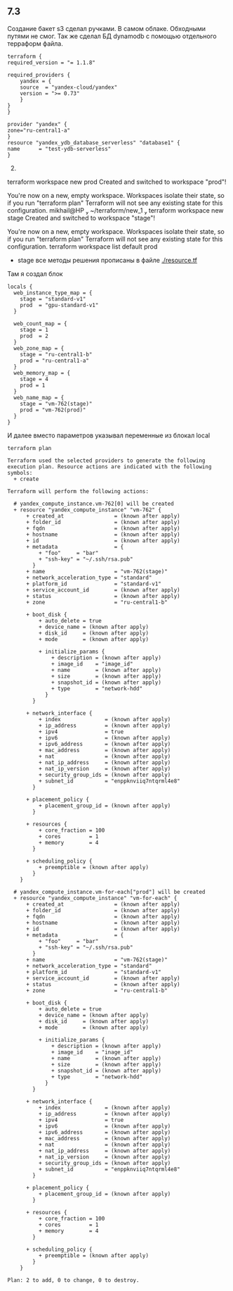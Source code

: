 ## 7.3
Создание бакет s3 сделал ручками. В самом облаке. Обходными путями не смог.
Так же сделал БД dynamodb с помощью отдельного терраформ файла. 

    terraform {
    required_version = "= 1.1.8"

    required_providers {
        yandex = {
        source  = "yandex-cloud/yandex"
        version = ">= 0.73"
        }
    }
    }

    provider "yandex" {
    zone="ru-central1-a"
    }
    resource "yandex_ydb_database_serverless" "database1" {
    name      = "test-ydb-serverless"
    }
2)
terraform workspace new prod 
Created and switched to workspace "prod"!

You're now on a new, empty workspace. Workspaces isolate their state,
so if you run "terraform plan" Terraform will not see any existing state
for this configuration.
 mikhail@HP  ~/terraform/new_1  terraform workspace new stage
Created and switched to workspace "stage"!

You're now on a new, empty workspace. Workspaces isolate their state,
so if you run "terraform plan" Terraform will not see any existing state
for this configuration.
terraform workspace list
  default
  prod
* stage
  все методы решения прописаны в файле [./resource.tf](resource.tf)

Там я создал блок

    locals {
      web_instance_type_map = {
        stage = "standard-v1"
        prod  = "gpu-standard-v1"
      }

      web_count_map = {
        stage = 1
        prod  = 2
      }
      web_zone_map = {
        stage = "ru-central1-b"
        prod = "ru-central1-a"
      }
      web_memory_map = {
        stage = 4
        prod = 1
      }
      web_name_map = {
        stage = "vm-762(stage)"
        prod = "vm-762(prod)"
      }
    }
И далее вместо параметров указывал переменные из блокал local

    terraform plan

    Terraform used the selected providers to generate the following execution plan. Resource actions are indicated with the following symbols:
      + create

    Terraform will perform the following actions:

      # yandex_compute_instance.vm-762[0] will be created
      + resource "yandex_compute_instance" "vm-762" {
          + created_at                = (known after apply)
          + folder_id                 = (known after apply)
          + fqdn                      = (known after apply)
          + hostname                  = (known after apply)
          + id                        = (known after apply)
          + metadata                  = {
              + "foo"     = "bar"
              + "ssh-key" = "~/.ssh/rsa.pub"
            }
          + name                      = "vm-762(stage)"
          + network_acceleration_type = "standard"
          + platform_id               = "standard-v1"
          + service_account_id        = (known after apply)
          + status                    = (known after apply)
          + zone                      = "ru-central1-b"

          + boot_disk {
              + auto_delete = true
              + device_name = (known after apply)
              + disk_id     = (known after apply)
              + mode        = (known after apply)

              + initialize_params {
                  + description = (known after apply)
                  + image_id    = "image_id"
                  + name        = (known after apply)
                  + size        = (known after apply)
                  + snapshot_id = (known after apply)
                  + type        = "network-hdd"
                }
            }

          + network_interface {
              + index              = (known after apply)
              + ip_address         = (known after apply)
              + ipv4               = true
              + ipv6               = (known after apply)
              + ipv6_address       = (known after apply)
              + mac_address        = (known after apply)
              + nat                = (known after apply)
              + nat_ip_address     = (known after apply)
              + nat_ip_version     = (known after apply)
              + security_group_ids = (known after apply)
              + subnet_id          = "enppknviiq7ntqrml4e8"
            }

          + placement_policy {
              + placement_group_id = (known after apply)
            }

          + resources {
              + core_fraction = 100
              + cores         = 1
              + memory        = 4
            }

          + scheduling_policy {
              + preemptible = (known after apply)
            }
        }

      # yandex_compute_instance.vm-for-each["prod"] will be created
      + resource "yandex_compute_instance" "vm-for-each" {
          + created_at                = (known after apply)
          + folder_id                 = (known after apply)
          + fqdn                      = (known after apply)
          + hostname                  = (known after apply)
          + id                        = (known after apply)
          + metadata                  = {
              + "foo"     = "bar"
              + "ssh-key" = "~/.ssh/rsa.pub"
            }
          + name                      = "vm-762(stage)"
          + network_acceleration_type = "standard"
          + platform_id               = "standard-v1"
          + service_account_id        = (known after apply)
          + status                    = (known after apply)
          + zone                      = "ru-central1-b"

          + boot_disk {
              + auto_delete = true
              + device_name = (known after apply)
              + disk_id     = (known after apply)
              + mode        = (known after apply)

              + initialize_params {
                  + description = (known after apply)
                  + image_id    = "inage_id"
                  + name        = (known after apply)
                  + size        = (known after apply)
                  + snapshot_id = (known after apply)
                  + type        = "network-hdd"
                }
            }

          + network_interface {
              + index              = (known after apply)
              + ip_address         = (known after apply)
              + ipv4               = true
              + ipv6               = (known after apply)
              + ipv6_address       = (known after apply)
              + mac_address        = (known after apply)
              + nat                = (known after apply)
              + nat_ip_address     = (known after apply)
              + nat_ip_version     = (known after apply)
              + security_group_ids = (known after apply)
              + subnet_id          = "enppknviiq7ntqrml4e8"
            }

          + placement_policy {
              + placement_group_id = (known after apply)
            }

          + resources {
              + core_fraction = 100
              + cores         = 1
              + memory        = 4
            }

          + scheduling_policy {
              + preemptible = (known after apply)
            }
        }

    Plan: 2 to add, 0 to change, 0 to destroy.
